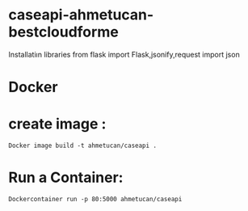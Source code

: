 # caseapi-ahmetucan-bestcloudforme
Installatiın libraries
from flask import Flask,jsonify,request import json

# Docker 

# create  image :

    Docker image build -t ahmetucan/caseapi .

# Run a Container:

    Dockercontainer run -p 80:5000 ahmetucan/caseapi

 
 
